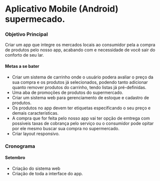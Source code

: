 # Aplicativo Mobile (Android) supermecado.

### Objetivo Principal

Criar um app que integre os mercados locais ao consumidor pela a compra de produtos pelo nosso app, 
acabando com e necessidade de você sair do conforto de seu lar.

#### Metas a se bater

* Criar um sistema de carrinho onde o usuário podera avaliar o preço da sua compra e os produtos já selecionados, podendo tanto adicionar
 quanto remover produtos do carrinho, tendo listas já pré-definidas.
* Uma aba de promoções de produtos do supermercado.
* Criar um sistema web para gerenciamento de estoque e cadastro de produtos. 
* Os produtos no app devem ter etiquetas especificando o seu preço e demais características.
* A compra que for feita pelo nosso app vai ter opção de emtrega com possiveis taxas de cobrança pelo serviço ou o consumidor pode opitar por ele mesmo buscar sua compra no supermercado.
* Criar layout responsivo.     

### Cronograma

#### Setembro

* Criação do sistema web 
* Criação de toda a interface do app.
